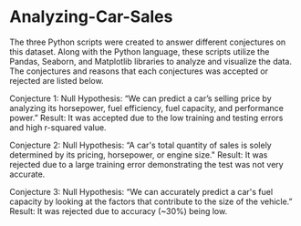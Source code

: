 # Analyzing-Car-Sales
The three Python scripts were created to answer different conjectures on this dataset. Along with the Python language, these scripts utilize the Pandas, Seaborn, and Matplotlib libraries to analyze and visualize the data. The conjectures and reasons that each conjectures was accepted or rejected are listed below.

Conjecture 1:
Null Hypothesis: “We can predict a car’s selling price by analyzing its horsepower, fuel efficiency, fuel capacity, and performance power.”
Result: It was accepted due to the low training and testing errors and high r-squared value.

Conjecture 2:
Null Hypothesis: “A car's total quantity of sales is solely determined by its pricing, horsepower, or engine size."
Result: It was rejected due to a large training error demonstrating the test was not very accurate.

Conjecture 3:
Null Hypothesis: “We can accurately predict a car's fuel capacity by looking at the factors that contribute to the size of the vehicle.”
Result: It was rejected due to accuracy (~30%) being low.
